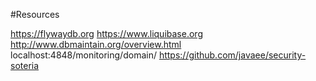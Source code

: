 #Resources

https://flywaydb.org
https://www.liquibase.org
http://www.dbmaintain.org/overview.html
localhost:4848/monitoring/domain/
https://github.com/javaee/security-soteria